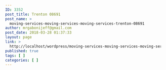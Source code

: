 ```yaml
---
ID: 3352
post_title: Trenton 08691
post_name: >
  moving-services-moving-services-moving-services-trenton-08691
author: mrgabonijeff@gmail.com
post_date: 2018-03-28 01:37:33
layout: page
link: >
  http://localhost/wordpress/moving-services-moving-services-moving-services-trenton-08691/
published: true
tags: [ ]
categories: [ ]
---
```

